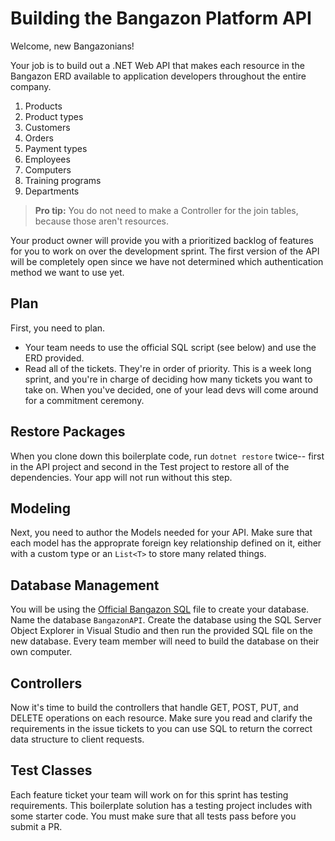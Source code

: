 # Building the Bangazon Platform API

Welcome, new Bangazonians!

Your job is to build out a .NET Web API that makes each resource in the Bangazon ERD available to application developers throughout the entire company.

1. Products
1. Product types
1. Customers
1. Orders
1. Payment types
1. Employees
1. Computers
1. Training programs
1. Departments

> **Pro tip:** You do not need to make a Controller for the join tables, because those aren't resources.

Your product owner will provide you with a prioritized backlog of features for you to work on over the development sprint. The first version of the API will be completely open since we have not determined which authentication method we want to use yet.



## Plan

First, you need to plan.

- Your team needs to use the official SQL script (see below) and use the ERD provided.
- Read all of the tickets. They're in order of priority. This is a week long sprint, and you're in charge of deciding how many tickets you want to take on. When you've decided, one of your lead devs will come around for a commitment ceremony.

## Restore Packages

When you clone down this boilerplate code, run `dotnet restore` twice-- first in the API project and second in the Test project to restore all of the dependencies. Your app will not run without this step.

## Modeling

Next, you need to author the Models needed for your API. Make sure that each model has the approprate foreign key relationship defined on it, either with a custom type or an `List<T>` to store many related things.

## Database Management

You will be using the [Official Bangazon SQL](./BangazonAPI/bangazon.sql) file to create your database. Name the database `BangazonAPI`. Create the database using the SQL Server Object Explorer in Visual Studio and then run the provided SQL file on the new database. Every team member will need to build the database on their own computer.

## Controllers

Now it's time to build the controllers that handle GET, POST, PUT, and DELETE operations on each resource. Make sure you read and clarify the requirements in the issue tickets to you can use  SQL to return the correct data structure to client requests.

## Test Classes

Each feature ticket your team will work on for this sprint has testing requirements. This boilerplate solution has a testing project includes with some starter code. You must make sure that all tests pass before you submit a PR.


